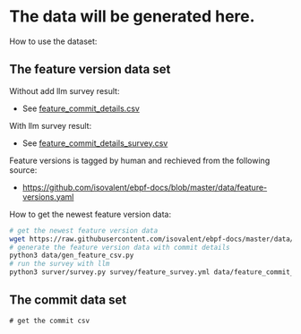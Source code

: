 # The data will be generated here.

How to use the dataset:

## The feature version data set

Without add llm survey result:

- See [feature_commit_details.csv](feature_commit_details.csv)

With llm survey result:

- See [feature_commit_details_survey.csv](feature_commit_details_survey.csv)

Feature versions is tagged by human and rechieved from the following source:

- https://github.com/isovalent/ebpf-docs/blob/master/data/feature-versions.yaml

How to get the newest feature version data:

```bash
# get the newest feature version data
wget https://raw.githubusercontent.com/isovalent/ebpf-docs/master/data/feature-versions.yaml -O data/feature-versions.yaml
# generate the feature version data with commit details
python3 data/gen_feature_csv.py
# run the survey with llm
python3 surver/survey.py survey/feature_survey.yml data/feature_commit_details.csv data/feature_commit_details_survey.csv
```

## The commit data set

```
# get the commit csv

```
